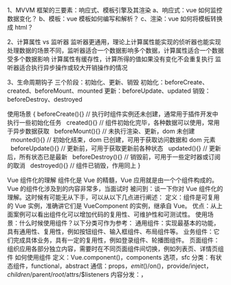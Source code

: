 1、MVVM 框架的三要素：响应式、模板引擎及其渲染
a、响应式：vue 如何监控数据变化？
b、模板：vue 模板如何编写和解析？
c、渲染：vue 如何将模板转换成 html？

2、计算属性 vs 监听器
监听器更通用，理论上计算属性能实现的侦听器也能实现
处理数据的场景不同，监听器适合一个数据影响多个数据，计算属性适合一个数据受多个数据影响
计算属性有缓存性，计算所得的值如果没有变化不会重复执行
监听器适合执行异步操作或较大开销操作的情况

3、生命周期钩子
三个阶段：初始化、更新、销毁
初始化：beforeCreate、created、beforeMount、mounted
更新：beforeUpdate、updated
销毁：beforeDestroy、destroyed

使用场景
{
beforeCreate(){} // 执行时组件实例还未创建，通常用于插件开发中执行一些初始化任务
  created(){} // 组件初始化完毕，各种数据可以使用，常用于异步数据获取
  beforeMount(){} // 未执行渲染、更新，dom 未创建
  mounted(){} // 初始化结束，dom 已创建，可用于获取访问数据和 dom 元素
  beforeUpdate(){} // 更新前，可用于获取更新前各种状态
  updated(){} // 更新后，所有状态已是最新
  beforeDestroy(){} // 销毁前，可用于一些定时器或订阅的取消
  destroyed(){} // 组件已销毁，作用同上
}

Vue 组件化的理解
组件化是 Vue 的精髓，Vue 应用就是由一个个组件构成的。Vue 的组件化涉及到的内容非常多，当面试时
被问到：谈一下你对 Vue 组件化的理解。这时候有可能无从下手，可以从以下几点进行阐述：
定义：组件是可复用的 Vue 实例，准确讲它们是 VueComponent 的实例，继承自 Vue。
优点：从上面案例可以看出组件化可以增加代码的复用性、可维护性和可测试性。
使用场景：什么时候使用组件？以下分类可作为参考：
通用组件：实现最基本的功能，具有通用性、复用性，例如按钮组件、输入框组件、布局组件等。
业务组件：它们完成具体业务，具有一定的复用性，例如登录组件、轮播图组件。
页面组件：组织应用各部分独立内容，需要时在不同页面组件间切换，例如列表页、详情页组件
如何使用组件
定义：Vue.component()，components 选项，sfc
分类：有状态组件，functional，abstract
通信：props，$emit()/$on()，provide/inject，$children/$parent/$root/$attrs/\$listeners
内容分发：<slot>，<template>，v-slot
使用及优化：is，keep-alive，异步组件
组件的本质
vue 中的组件经历如下过程
组件配置 => VueComponent 实例 => render() => Virtual DOM=> DOM
所以组件的本质是产生虚拟 DOM
